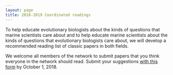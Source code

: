 ```yaml
---
layout: page
title: 2018-2019 Coordinated readings
---
```

   
To help educate evolutionary biologists about the kinds of questions that marine scientists care about and to help educate marine scientists about the kinds of questions that evolutionary biologists care about, we will develop a recommended reading list of classic papers in both fields.

We welcome all members of the network to submit papers that you think everyone in the network should read. Submit your suggestions [with this form](https://docs.google.com/forms/d/e/1FAIpQLScNXqayhOeAkk-GkotqcnbVdWlYt09STX6Wc4eq2qN5AnJGPQ/viewform) by October 1, 2018.
